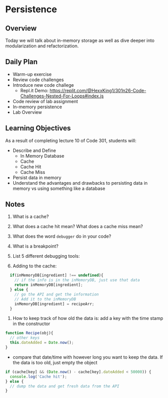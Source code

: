 # Persistence

## Overview

Today we will talk about in-memory storage as well as dive deeper into modularization and refactorization.

## Daily Plan

- Warm-up exercise
- Review code challenges
- Introduce new code challege
  - Repl.it Demo: <https://replit.com/@HexxKing1/301n26-Code-Challenges-Nested-For-Loops#index.js>
- Code review of lab assignment
- In-memory persistence
- Lab Overview

## Learning Objectives

As a result of completing lecture 10 of Code 301, students will:

- Describe and Define
  - In Memory Database
  - Cache
  - Cache Hit
  - Cache Miss
- Persist data in memory
- Understand the advantages and drawbacks to persisting data in memory vs using something like a database

## Notes

1. What is a cache?

1. What does a cache hit mean? What does a cache miss mean?

1. What does the word `debugger` do in your code?

1. What is a breakpoint?

1. List 5 different debugging tools:

1. Adding to the cache:
  ```javaScript
    if(inMemoryDB[ingredient] !== undefined){
      // if the info is in the inMemoryDB, just use that data
      return inMemoryDB[ingredient];
    } else {
      // go the API and get the information
      // Add it to the inMemoryDB
      inMemoryDB[ingredient] = recipeArr;
    }
  ```
1. How to keep track of how old the data is: add a key with the time stamp in the constructor
  ```javaScript
  function Recipe(obj){
    // other keys
    this.dateAdded = Date.now();
  }
  ```
  - compare that date/time with however long you want to keep the data. If the data is too old, just empty the object
  ```javaScript
  if (cache[key] && (Date.now() - cache[key].dateAdded < 50000)) {
    console.log('Cache hit');
  } else {
    // dump the data and get fresh data from the API
  }
  ```
